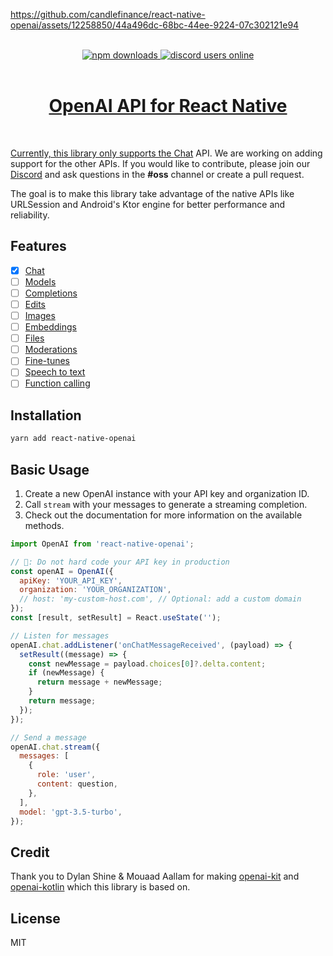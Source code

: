 https://github.com/candlefinance/react-native-openai/assets/12258850/44a496dc-68bc-44ee-9224-07c302121e94

<br/>
<div align="center">
  <a alt="npm" href="https://www.npmjs.com/package/react-native-openai">
      <img alt="npm downloads" src="https://img.shields.io/npm/dm/%40candlefinance%2Freact-native-openai.svg"/>
  </a>
  <a alt="discord users online" href="https://discord.gg/qnAgjxhg6n" 
  target="_blank"
  rel="noopener noreferrer">
    <img alt="discord users online" src="https://img.shields.io/discord/986610142768406548?label=Discord&logo=discord&logoColor=white&cacheSeconds=3600"/>
</div>

<br/>

<h1 align="center">
 OpenAI API for React Native
</h1>

<br/>

Currently, this library only supports the [Chat](https://platform.openai.com/docs/api-reference/chat) API. We are working on adding support for the other APIs. If you would like to contribute, please join our [Discord](https://discord.gg/qnAgjxhg6n) and ask questions in the **#oss** channel or create a pull request.

The goal is to make this library take advantage of the native APIs like URLSession and Android's Ktor engine for better performance and reliability.

## Features

- [x] [Chat](https://platform.openai.com/docs/api-reference/chat)
- [ ] [Models](https://beta.openai.com/docs/api-reference/models)
- [ ] [Completions](https://beta.openai.com/docs/api-reference/completions)
- [ ] [Edits](https://beta.openai.com/docs/api-reference/edits)
- [ ] [Images](https://beta.openai.com/docs/api-reference/images)
- [ ] [Embeddings](https://beta.openai.com/docs/api-reference/embeddings)
- [ ] [Files](https://beta.openai.com/docs/api-reference/files)
- [ ] [Moderations](https://beta.openai.com/docs/api-reference/moderations)
- [ ] [Fine-tunes](https://beta.openai.com/docs/api-reference/fine-tunes)
- [ ] [Speech to text](https://platform.openai.com/docs/guides/speech-to-text)
- [ ] [Function calling](https://platform.openai.com/docs/guides/gpt/function-calling)

## Installation

```sh
yarn add react-native-openai
```

## Basic Usage

1. Create a new OpenAI instance with your API key and organization ID.
2. Call `stream` with your messages to generate a streaming completion.
3. Check out the documentation for more information on the available methods.

```js
import OpenAI from 'react-native-openai';

// 🚩: Do not hard code your API key in production
const openAI = OpenAI({
  apiKey: 'YOUR_API_KEY',
  organization: 'YOUR_ORGANIZATION',
  // host: 'my-custom-host.com', // Optional: add a custom domain
});
const [result, setResult] = React.useState('');

// Listen for messages
openAI.chat.addListener('onChatMessageReceived', (payload) => {
  setResult((message) => {
    const newMessage = payload.choices[0]?.delta.content;
    if (newMessage) {
      return message + newMessage;
    }
    return message;
  });
});

// Send a message
openAI.chat.stream({
  messages: [
    {
      role: 'user',
      content: question,
    },
  ],
  model: 'gpt-3.5-turbo',
});
```

## Credit

Thank you to Dylan Shine & Mouaad Aallam for making [openai-kit](https://github.com/dylanshine/openai-kit) and [openai-kotlin](https://github.com/aallam/openai-kotlin) which this library is based on.

## License

MIT
